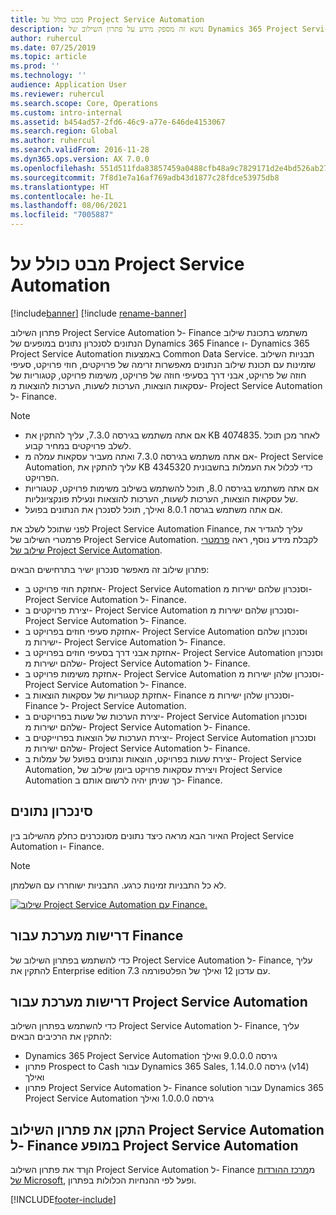 ```yaml
---
title: מבט כולל על Project Service Automation
description: נושא זה מספק מידע על פתרון השילוב של Dynamics 365 Project Service Automation אל Dynamics 365 Finance.
author: ruhercul
ms.date: 07/25/2019
ms.topic: article
ms.prod: ''
ms.technology: ''
audience: Application User
ms.reviewer: ruhercul
ms.search.scope: Core, Operations
ms.custom: intro-internal
ms.assetid: b454ad57-2fd6-46c9-a77e-646de4153067
ms.search.region: Global
ms.author: ruhercul
ms.search.validFrom: 2016-11-28
ms.dyn365.ops.version: AX 7.0.0
ms.openlocfilehash: 551d511fda83857459a0488cfb48a9c7829171d2e4bd526ab27b4ee74b21910d
ms.sourcegitcommit: 7f8d1e7a16af769adb43d1877c28fdce53975db8
ms.translationtype: HT
ms.contentlocale: he-IL
ms.lasthandoff: 08/06/2021
ms.locfileid: "7005887"
---
```

# <a name="project-service-automation-overview"></a>מבט כולל על Project Service Automation

[!include[banner](../includes/banner.md)]
[!include [rename-banner](~/includes/cc-data-platform-banner.md)]

פתרון השילוב Project Service Automation ל- Finance משתמש בתכונת שילוב הנתונים לסנכרון נתונים במופעים של Dynamics 365 Finance ו- Dynamics 365 Project Service Automation באמצעות Common Data Service. תבניות השילוב שזמינות עם תכונת שילוב הנתונים מאפשרות זרימה של פרויקטים, חוזי פרויקט, סעיפי חוזה של פרויקט, אבני דרך בסעיפי חוזה של פרויקט, משימות פרויקט, קטגוריות של עסקאות הוצאות, הערכות לשעות, הערכות להוצאות מ- Project Service Automation ל- Finance.

> [!NOTE]
> - אם אתה משתמש בגירסה 7.3.0, עליך להתקין את KB 4074835. לאחר מכן תוכל לשלב פרויקטים במחיר קבוע.
> - אם אתה משתמש בגירסה 7.3.0 ואתה מעביר עסקאות עמלה מ- Project Service Automation, עליך להתקין את KB 4345320 כדי לכלול את העמלות בחשבונית הפרויקט.
> - אם אתה משתמש בגירסה 8.0, תוכל להשתמש בשילוב משימות פרויקט, קטגוריות של עסקאות הוצאות, הערכות לשעות, הערכות להוצאות ונעילת פונקציונליות.
> - אם אתה משתמש בגרסה 8.0.1 ואילך, תוכל לסנכרן את הנתונים בפועל.

לפני שתוכל לשלב את Project Service Automation Finance, עליך להגדיר את פרמטרי השילוב של Project Service Automation. לקבלת מידע נוסף, ראה [פרמטרי שילוב של Project Service Automation](PSA-parameters.md).

פתרון שילוב זה מאפשר סנכרון ישיר בתרחישים הבאים:

- אחזקת חוזי פרויקט ב- Project Service Automation וסנכרון שלהם ישירות מ- Project Service Automation ל- Finance.
- יצירת פרויקטים ב- Project Service Automation וסנכרון שלהם ישירות מ- Project Service Automation ל- Finance.
- אחזקת סעיפי חוזים בפרויקט ב- Project Service Automation וסנכרון שלהם ישירות מ- Project Service Automation ל- Finance.
- אחזקת אבני דרך בסעיפי חוזים בפרויקט ב- Project Service Automation וסנכרון שלהם ישירות מ- Project Service Automation ל- Finance.
- אחזקת משימות פרויקט ב- Project Service Automation וסנכרון שלהן ישירות מ- Project Service Automation ל- Finance.
- אחזקת קטגוריות של עסקאות הוצאות ב- Finance וסנכרון שלהן ישירות מ- Finance ל- Project Service Automation.
- יצירת הערכות של שעות בפרויקטים ב- Project Service Automation וסנכרון שלהם ישירות מ- Project Service Automation ל- Finance.
- יצירת הערכות של הוצאות בפרוייקטים ב- Project Service Automation וסנכרון שלהם ישירות מ- Project Service Automation ל- Finance.
- יצירת שעות בפרויקט, הוצאות ונתונים בפועל של עמלות ב- Project Service Automation, ויצירת עסקאות פרויקט ביומן שילוב של Project Service Automation כך שניתן יהיה לרשום אותם ב- Finance.

## <a name="data-synchronization"></a>‏‏סינכרון נתונים

האיור הבא מראה כיצד נתונים מסונכרנים כחלק מהשילוב בין Project Service Automation ו- Finance.

> [!NOTE]
> לא כל התבניות זמינות כרגע. התבניות ישוחררו עם השלמתן.

[![שילוב Project Service Automation עם Finance.](./media/PSA-integration.png)](./media/PSA-integration.png)

## <a name="system-requirements-for-finance"></a>דרישות מערכת עבור Finance

כדי להשתמש בפתרון השילוב של Project Service Automation ל- Finance, עליך להתקין את Enterprise edition 7.3 עם עדכון 12 ואילך של הפלטפורמה.

## <a name="system-requirements-for-project-service-automation"></a>דרישות מערכת עבור Project Service Automation

כדי להשתמש בפתרון השילוב Project Service Automation ל- Finance, עליך להתקין את הרכיבים הבאים:

- Dynamics 365 Project Service Automation גירסה 9.0.0.0 ואילך
- פתרון Prospect to Cash עבור Dynamics 365 Sales, גירסה 1.14.0.0 (v14) ואילך
- פתרון Project Service Automation ל- Finance solution עבור Dynamics 365 Project Service Automation גירסה 1.0.0.0 ואילך

## <a name="install-the-project-service-automation-to-finance-integration-solution-in-your-project-service-automation-instance"></a>התקן את פתרון השילוב Project Service Automation ל- Finance במופע Project Service Automation

הןרד את פתרון השילוב Project Service Automation ל- Finance מ[מרכז ההורדות של Microsoft](https://www.microsoft.com/download/details.aspx?id=57016), ופעל לפי ההנחיות הכלולות בפתרון.


[!INCLUDE[footer-include](../includes/footer-banner.md)]